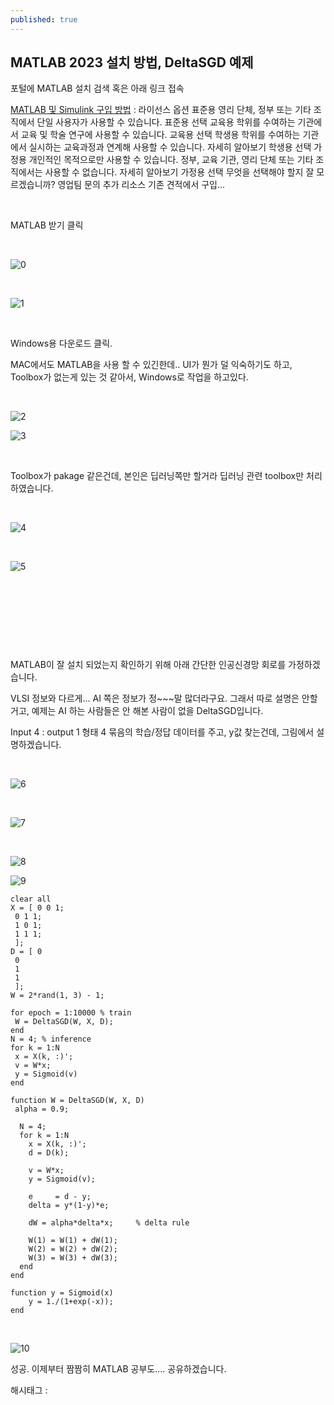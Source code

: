 ```yaml
---
published: true
---
```

## MATLAB 2023 설치 방법, DeltaSGD 예제

포털에 MATLAB 설치 검색 혹은 아래 링크 접속

[MATLAB 및 Simulink 구입 방법](https://kr.mathworks.com/store/?gclid=Cj0KCQjwiZqhBhCJARIsACHHEH961w917XtT7Dx1VwceOnx7fJx1wUn5MQ7tw0Bz8HS9zYcepRSaXp8aAgujEALw_wcB&ef_id=Cj0KCQjwiZqhBhCJARIsACHHEH961w917XtT7Dx1VwceOnx7fJx1wUn5MQ7tw0Bz8HS9zYcepRSaXp8aAgujEALw_wcB:G:s&s_kwcid=AL!8664!3!548870027901!b!!g!!%EB%A7%A4%ED%8A%B8%EB%9E%A9%20%EA%B5%AC%EB%A7%A4&s_eid=ppc_69452703273&q=%EB%A7%A4%ED%8A%B8%EB%9E%A9%20%EA%B5%AC%EB%A7%A4) : 라이선스 옵션 표준용 영리 단체, 정부 또는 기타 조직에서 단일 사용자가 사용할 수 있습니다. 표준용 선택 교육용 학위를 수여하는 기관에서 교육 및 학술 연구에 사용할 수 있습니다. 교육용 선택 학생용 학위를 수여하는 기관에서 실시하는 교육과정과 연계해 사용할 수 있습니다. 자세히 알아보기 학생용 선택 가정용 개인적인 목적으로만 사용할 수 있습니다. 정부, 교육 기관, 영리 단체 또는 기타 조직에서는 사용할 수 없습니다. 자세히 알아보기 가정용 선택 무엇을 선택해야 할지 잘 모르겠습니까? 영업팀 문의 추가 리소스 기존 견적에서 구입...

​

MATLAB 받기 클릭

​

![0](/asset/img/223061548360/0.png)

​

![1](/asset/img/223061548360/1.png)

​

Windows용 다운로드 클릭.

MAC에서도 MATLAB을 사용 할 수 있긴한데.. UI가 뭔가 덜 익숙하기도 하고, Toolbox가 없는게 있는 것 같아서, Windows로 작업을 하고있다.

​

![2](/asset/img/223061548360/2.png)

![3](/asset/img/223061548360/3.png)

​

Toolbox가 pakage 같은건데, 본인은 딥러닝쪽만 할거라 딥러닝 관련 toolbox만 처리하였습니다.

​

![4](/asset/img/223061548360/4.png)

​

![5](/asset/img/223061548360/5.png)

​

​

​

​

MATLAB이 잘 설치 되었는지 확인하기 위해 아래 간단한 인공신경망 회로를 가정하겠습니다.

VLSI 정보와 다르게... AI 쪽은 정보가 정~~~말 많더라구요. 그래서 따로 설명은 안할거고, 예제는 AI 하는 사람들은 안 해본 사람이 없을 DeltaSGD입니다.

Input 4 : output 1 형태 4 묶음의 학습/정답 데이터를 주고, y값 찾는건데, 그림에서 설명하겠습니다.

​

![6](/asset/img/223061548360/6.png)

​

![7](/asset/img/223061548360/7.png)

​

![8](/asset/img/223061548360/8.png)

![9](/asset/img/223061548360/9.png)

```
clear all
X = [ 0 0 1;
 0 1 1;
 1 0 1;
 1 1 1;
 ];
D = [ 0
 0
 1
 1
 ];
W = 2*rand(1, 3) - 1;

for epoch = 1:10000 % train
 W = DeltaSGD(W, X, D);
end
N = 4; % inference
for k = 1:N
 x = X(k, :)';
 v = W*x;
 y = Sigmoid(v)
end

function W = DeltaSGD(W, X, D)
 alpha = 0.9;
  
  N = 4;  
  for k = 1:N
    x = X(k, :)';
    d = D(k);

    v = W*x;
    y = Sigmoid(v);
    
    e     = d - y;  
    delta = y*(1-y)*e;
  
    dW = alpha*delta*x;     % delta rule    
    
    W(1) = W(1) + dW(1); 
    W(2) = W(2) + dW(2);
    W(3) = W(3) + dW(3);    
  end
end

function y = Sigmoid(x)
    y = 1./(1+exp(-x));
end
```

​

![10](/asset/img/223061548360/10.png)

성공. 이제부터 짬짬히 MATLAB 공부도.... 공유하겠습니다.

 해시태그 : 